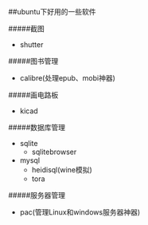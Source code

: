 ##ubuntu下好用的一些软件

#####截图
- shutter

#####图书管理
- calibre(处理epub、mobi神器)

#####画电路板
- kicad

#####数据库管理
- sqlite
  - sqlitebrowser
- mysql
  - heidisql(wine模拟)
  - tora

#####服务器管理
- pac(管理Linux和windows服务器神器)

